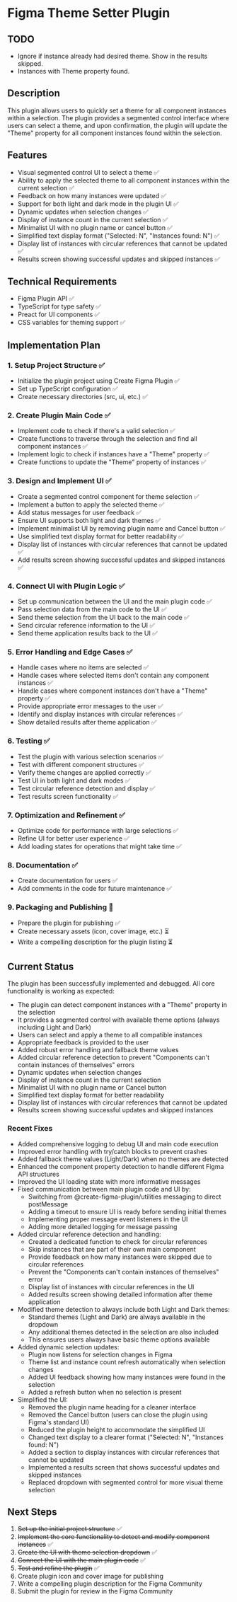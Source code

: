 # Figma Theme Setter Plugin

## TODO
- Ignore if instance already had desired theme. Show in the results skipped.
- Instances with Theme property found.

## Description
This plugin allows users to quickly set a theme for all component instances within a selection. The plugin provides a segmented control interface where users can select a theme, and upon confirmation, the plugin will update the "Theme" property for all component instances found within the selection.

## Features
- Visual segmented control UI to select a theme ✅
- Ability to apply the selected theme to all component instances within the current selection ✅
- Feedback on how many instances were updated ✅
- Support for both light and dark mode in the plugin UI ✅
- Dynamic updates when selection changes ✅
- Display of instance count in the current selection ✅
- Minimalist UI with no plugin name or cancel button ✅
- Simplified text display format ("Selected: N", "Instances found: N") ✅
- Display list of instances with circular references that cannot be updated ✅
- Results screen showing successful updates and skipped instances ✅

## Technical Requirements
- Figma Plugin API ✅
- TypeScript for type safety ✅
- Preact for UI components ✅
- CSS variables for theming support ✅

## Implementation Plan

### 1. Setup Project Structure ✅
- Initialize the plugin project using Create Figma Plugin ✅
- Set up TypeScript configuration ✅
- Create necessary directories (src, ui, etc.) ✅

### 2. Create Plugin Main Code ✅
- Implement code to check if there's a valid selection ✅
- Create functions to traverse through the selection and find all component instances ✅
- Implement logic to check if instances have a "Theme" property ✅
- Create functions to update the "Theme" property of instances ✅

### 3. Design and Implement UI ✅
- Create a segmented control component for theme selection ✅
- Implement a button to apply the selected theme ✅
- Add status messages for user feedback ✅
- Ensure UI supports both light and dark themes ✅
- Implement minimalist UI by removing plugin name and Cancel button ✅
- Use simplified text display format for better readability ✅
- Display list of instances with circular references that cannot be updated ✅
- Add results screen showing successful updates and skipped instances ✅

### 4. Connect UI with Plugin Logic ✅
- Set up communication between the UI and the main plugin code ✅
- Pass selection data from the main code to the UI ✅
- Send theme selection from the UI back to the main code ✅
- Send circular reference information to the UI ✅
- Send theme application results back to the UI ✅

### 5. Error Handling and Edge Cases ✅
- Handle cases where no items are selected ✅
- Handle cases where selected items don't contain any component instances ✅
- Handle cases where component instances don't have a "Theme" property ✅
- Provide appropriate error messages to the user ✅
- Identify and display instances with circular references ✅
- Show detailed results after theme application ✅

### 6. Testing ✅
- Test the plugin with various selection scenarios ✅
- Test with different component structures ✅
- Verify theme changes are applied correctly ✅
- Test UI in both light and dark modes ✅
- Test circular reference detection and display ✅
- Test results screen functionality ✅

### 7. Optimization and Refinement ✅
- Optimize code for performance with large selections ✅
- Refine UI for better user experience ✅
- Add loading states for operations that might take time ✅

### 8. Documentation ✅
- Create documentation for users ✅
- Add comments in the code for future maintenance ✅

### 9. Packaging and Publishing 🔄
- Prepare the plugin for publishing ✅
- Create necessary assets (icon, cover image, etc.) ⏳
- Write a compelling description for the plugin listing ⏳

## Current Status
The plugin has been successfully implemented and debugged. All core functionality is working as expected:
- The plugin can detect component instances with a "Theme" property in the selection
- It provides a segmented control with available theme options (always including Light and Dark)
- Users can select and apply a theme to all compatible instances
- Appropriate feedback is provided to the user
- Added robust error handling and fallback theme values
- Added circular reference detection to prevent "Components can't contain instances of themselves" errors
- Dynamic updates when selection changes
- Display of instance count in the current selection
- Minimalist UI with no plugin name or Cancel button
- Simplified text display format for better readability
- Display list of instances with circular references that cannot be updated
- Results screen showing successful updates and skipped instances

### Recent Fixes
- Added comprehensive logging to debug UI and main code execution
- Improved error handling with try/catch blocks to prevent crashes
- Added fallback theme values (Light/Dark) when no themes are detected
- Enhanced the component property detection to handle different Figma API structures
- Improved the UI loading state with more informative messages
- Fixed communication between main plugin code and UI by:
  - Switching from @create-figma-plugin/utilities messaging to direct postMessage
  - Adding a timeout to ensure UI is ready before sending initial themes
  - Implementing proper message event listeners in the UI
  - Adding more detailed logging for message passing
- Added circular reference detection and handling:
  - Created a dedicated function to check for circular references
  - Skip instances that are part of their own main component
  - Provide feedback on how many instances were skipped due to circular references
  - Prevent the "Components can't contain instances of themselves" error
  - Display list of instances with circular references in the UI
  - Added results screen showing detailed information after theme application
- Modified theme detection to always include both Light and Dark themes:
  - Standard themes (Light and Dark) are always available in the dropdown
  - Any additional themes detected in the selection are also included
  - This ensures users always have basic theme options available
- Added dynamic selection updates:
  - Plugin now listens for selection changes in Figma
  - Theme list and instance count refresh automatically when selection changes
  - Added UI feedback showing how many instances were found in the selection
  - Added a refresh button when no selection is present
- Simplified the UI:
  - Removed the plugin name heading for a cleaner interface
  - Removed the Cancel button (users can close the plugin using Figma's standard UI)
  - Reduced the plugin height to accommodate the simplified UI
  - Changed text display to a clearer format ("Selected: N", "Instances found: N")
  - Added a section to display instances with circular references that cannot be updated
  - Implemented a results screen that shows successful updates and skipped instances
  - Replaced dropdown with segmented control for more visual theme selection

## Next Steps
1. ~~Set up the initial project structure~~ ✅
2. ~~Implement the core functionality to detect and modify component instances~~ ✅
3. ~~Create the UI with theme selection dropdown~~ ✅
4. ~~Connect the UI with the main plugin code~~ ✅
5. ~~Test and refine the plugin~~ ✅
6. Create plugin icon and cover image for publishing
7. Write a compelling plugin description for the Figma Community
8. Submit the plugin for review in the Figma Community 
